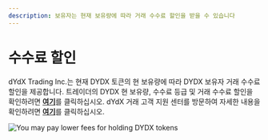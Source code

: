 ```yaml
---
description: 보유자는 현재 보유량에 따라 거래 수수료 할인을 받을 수 있습니다
---
```


# 수수료 할인

dYdX Trading Inc.는 현재 DYDX 토큰의 현 보유량에 따라 DYDX 보유자 거래 수수료 할인을 제공합니다. 트레이더의 DYDX 현 보유량, 수수료 등급 및 거래 수수료 할인을 확인하려면 [**여기**](https://trade.dydx.exchange/portfolio/fees)를 클릭하십시오. dYdX 거래 고객 지원 센터를 방문하여 자세한 내용을 확인하려면 [**여기**](https://help.dydx.exchange/en/articles/4798040-perpetual-trade-fees)를 클릭하십시오.

![You may pay lower fees for holding DYDX tokens](<.. /.gitbook/assets/image (89).png>)

